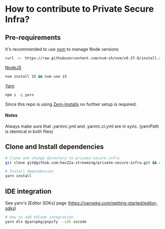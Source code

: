 # How to contribute to Private Secure Infra?

## Pre-requirements

It's recommended to use [nvm](https://github.com/nvm-sh/nvm) to manage Node versions

```bash
curl -o- https://raw.githubusercontent.com/nvm-sh/nvm/v0.37.0/install.sh | bash
```

[NodeJS](https://nodejs.org/)

```bash
nvm install 15 && nvm use 15
```

[Yarn](https://yarnpkg.com/)

```bash
npm i -g yarn
```

Since this repo is using [Zero-Installs](https://yarnpkg.com/features/zero-installs) no further setup is required.

#### Notes

Always make sure that .yarmrc.yml and .yarnrc.ci.yml are in sync. (yarnPath is identical in both files)

## Clone and Install dependencies

```bash
# Clone and change directory to private-secure-infra
git clone git@github.com:hex22a-streaming/private-secure-infra.git && cd private-secure-infra

# Install dependencies
yarn install
```

## IDE integration

See yarn's [Editor SDKs] page (https://yarnpkg.com/getting-started/editor-sdks)

```bash
# How to add VSCode integration
yarn dlx @yarnpkg/pnpify --sdk vscode
```
